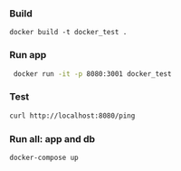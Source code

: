 
### Build
```
docker build -t docker_test .
```
### Run app
```sh
 docker run -it -p 8080:3001 docker_test
```
### Test
```sh
curl http://localhost:8080/ping
```
### Run all: app and db
```sh
docker-compose up
```